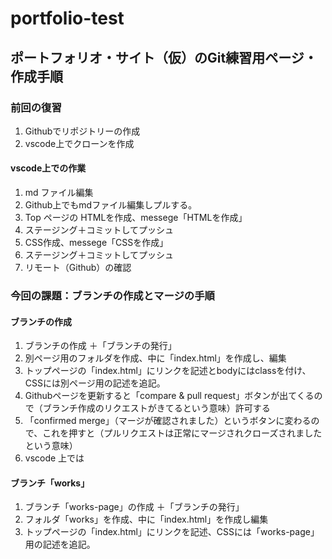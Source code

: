 # portfolio-test

## ポートフォリオ・サイト（仮）のGit練習用ページ・作成手順
### 前回の復習
  1. Githubでリポジトリーの作成
  2. vscode上でクローンを作成
#### vscode上での作業
  1. md ファイル編集
  3. Github上でもmdファイル編集しプルする。
  2. Top ページの HTMLを作成、messege「HTMLを作成」
  3. ステージング＋コミットしてプッシュ
  4. CSS作成、messege「CSSを作成」
  5. ステージング＋コミットしてプッシュ
  6. リモート（Github）の確認

### 今回の課題：ブランチの作成とマージの手順
#### ブランチの作成
  1. ブランチの作成 ＋「ブランチの発行」
  2. 別ページ用のフォルダを作成、中に「index.html」を作成し、編集
  3. トップページの「index.html」にリンクを記述とbodyにはclassを付け、CSSには別ページ用の記述を追記。
  4. Githubページを更新すると「compare & pull request」ボタンが出てくるので（ブランチ作成のリクエストがきてるという意味）許可する
  5. 「confirmed merge」（マージが確認されました）というボタンに変わるので、これを押すと（プルリクエストは正常にマージされクローズされましたという意味）
  6. vscode 上では
#### ブランチ「works」
  1. ブランチ「works-page」の作成 ＋「ブランチの発行」
  2. フォルダ「works」を作成、中に「index.html」を作成し編集
  3. トップページの「index.html」にリンクを記述、CSSには「works-page」用の記述を追記。

